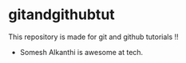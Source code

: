 # gitandgithubtut
This repository is made for git and github tutorials !!
- Somesh Alkanthi is awesome at tech.
